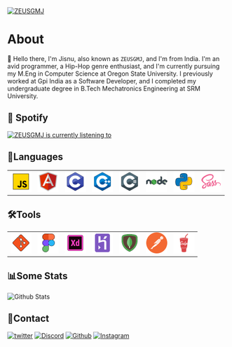 <a href="https://github.com/ZEUSGMJ">
    <img src="https://i.imgur.com/hLNgfPS.gif" alt="ZEUSGMJ">
</a>

# About
:wave: Hello there, I'm Jisnu, also known as `ZEUSGMJ`, and I'm from India. I'm an avid programmer, a Hip-Hop genre enthusiast, and I'm currently pursuing my M.Eng in Computer Science at Oregon State University. I previously worked at Gpi India as a Software Developer, and I completed my undergraduate degree in B.Tech Mechatronics Engineering at SRM University.

## :musical_note: Spotify
<a href="https://open.spotify.com/user/wvckgj74wvfnyyzl8vtg6pwrr" target="_blank" referrerpolicy="no-referrer">
    <img src="https://zeusgmj-spotify.vercel.app/api/spotify" alt="ZEUSGMJ is currently listening to" width="640">
</a>

## :bookmark_tabs:Languages
<table width="100">
    <tr>
        <td>
            <img src="/assets/js.svg" alt="Javascript" width="48px"/>
        </td>
        <td>
            <img src="/assets/angularjs.svg" alt="AngularJS" width="48px"/>
        </td>
        <td>
            <img src="/assets/c.svg" alt="C" width="48px"/>
        </td>
        <td>
            <img src="/assets/c++.svg" alt="C++" width="48px"/>
        </td>
        <td>
            <img src="/assets/c-sharp.svg" alt="C#" width="48px"/>
        </td>
        <td>
            <img src="/assets/nodejs.svg" alt="NodeJS" width="48px"/>
        </td>
        <td>
            <img src="/assets/py.svg" alt="Python" width="48px"/>
        </td>
        <td>
            <img src="/assets/sass.svg" alt="SCSS" width="48px"/>
        </td>
    </tr>
</table>

## 🛠️Tools
<table>
    <tr>
        <td>
            <img src="/assets/git.svg" alt="" width="48px"/>
        </td>
        <td>
            <img src="/assets/figma.svg" alt="Figma" width="48px"/>
        </td>
        <td>
            <img src="/assets/adobe-xd.svg" alt="AdobeXD" width="48px"/>
        </td>
        <td>
            <img src="/assets/heroku.svg" alt="Heroku" width="48px"/>
        </td>
        <td>
            <img src="/assets/mongodb.svg" alt="MongoDB" width="48px"/>
        </td>
        <td>
            <img src="/assets/postman.svg" alt="Postman" width="48px"/>
        </td>
        <td>
            <img src="/assets/gulp.svg" alt="gulp.js" width="48px"/>
        </td>
    </tr>
</table>

## :bar_chart:Some Stats
<img src="https://zeusgmj-github-readme.vercel.app/api?username=ZEUSGMJ&show_icons=true&theme=dark&bg_color=121212&title_color=00C896&text_color=FAF8FF&icon_color=00C896&hide_border=true&count_private=true&border_radius=12" alt="Github Stats" class="github-stats">
</br>

## :page_with_curl:Contact
[![twitter](https://img.shields.io/badge/-Twitter-blue?logo=twitter&style=for-the-badge&color=blue "Twitter")](https://twitter.com/ZEUSGMJ) [![Discord](https://img.shields.io/badge/-Discord-%23909CFC?logo=discord&style=for-the-badge "ZEUSGMJ")](https://discord.com/users/438054607571386378) [![Github](https://img.shields.io/github/followers/ZEUSGMJ?logo=github&style=for-the-badge "Github")](https://github.com/ZEUSGMJ) [![Instagram](https://img.shields.io/badge/-Instagram-blue?logo=instagram&style=for-the-badge&color=9cf "Instagram")](https://www.instagram.com/zeusgmj/)
